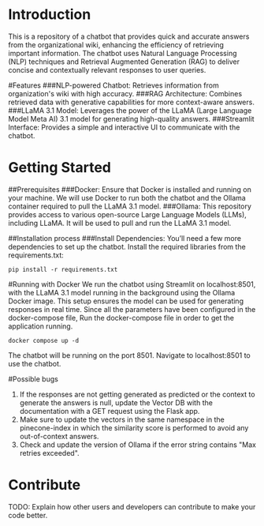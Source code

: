 # Introduction 
This is a repository of a chatbot that provides quick and accurate answers from the organizational wiki, enhancing the efficiency of retrieving important information. The chatbot uses Natural Language Processing (NLP) techniques and Retrieval Augmented Generation (RAG) to deliver concise and contextually relevant responses to user queries.

#Features
###NLP-powered Chatbot: 
Retrieves information from organization's wiki with high accuracy.
###RAG Architecture: 
Combines retrieved data with generative capabilities for more context-aware answers.
###LLaMA 3.1 Model: 
Leverages the power of the LLaMA (Large Language Model Meta AI) 3.1 model for generating high-quality answers.
###Streamlit Interface: 
Provides a simple and interactive UI to communicate with the chatbot.

# Getting Started
##Prerequisites
###Docker: 
Ensure that Docker is installed and running on your machine. We will use Docker to run both the chatbot and the Ollama container required to pull the LLaMA 3.1 model.
###Ollama: 
This repository provides access to various open-source Large Language Models (LLMs), including LLaMA. It will be used to pull and run the LLaMA 3.1 model.

##Installation process
###Install Dependencies:
You’ll need a few more dependencies to set up the chatbot. Install the required libraries from the requirements.txt:

    pip install -r requirements.txt

#Running with Docker
We run the chatbot using Streamlit on localhost:8501, with the LLaMA 3.1 model running in the background using the Ollama Docker image. This setup ensures the model can be used for generating responses in real time.
Since all the parameters have been configured in the docker-compose file, Run the docker-compose file in order to get the application running.

    docker compose up -d

The chatbot will be running on the port 8501. Navigate to localhost:8501 to use the chatbot.

#Possible bugs
1. If the responses are not getting generated as predicted or the context to generate the answers is null, update the Vector DB with the documentation with a GET request using the Flask app.
2. Make sure to update the vectors in the same namespace in the pinecone-index in which the similarity score is performed to avoid any out-of-context answers.
3. Check and update the version of Ollama if the error string contains "Max retries exceeded".

# Contribute
TODO: Explain how other users and developers can contribute to make your code better. 